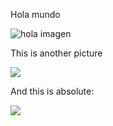 Hola mundo

![hola imagen](https://assets.ine.com/content/santiago/tests/b1.jpg)

This is another picture

![](https://assets.ine.com/content/santiago/tests/b2.jpg)

And this is absolute:

![](https://cdn-cepbd.nitrocdn.com/fcfxaPESZuStLiWfLmBhZHuaeDfvnrsL/assets/static/optimized/rev-c030f53/dog-breeds/wp-content/uploads/2022/01/brittany-hero.png)
